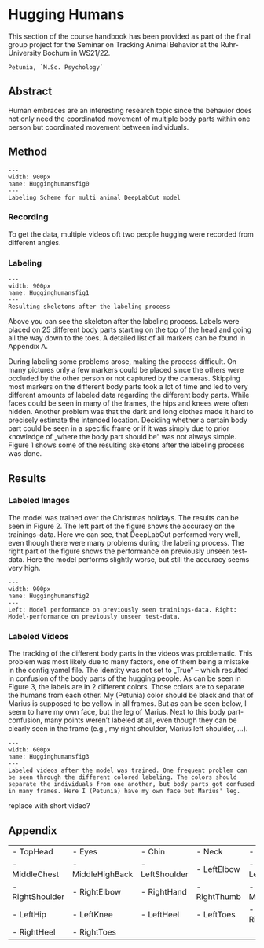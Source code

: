# Hugging Humans

This section of the course handbook has been provided as part of the final group project for the Seminar on Tracking Animal Behavior at the Ruhr-University Bochum in WS21/22.

```{admonition} Project Authors
Petunia, `M.Sc. Psychology`
```

## Abstract

Human embraces are an interesting research topic since the behavior does not only need the coordinated movement of multiple body parts within one person but coordinated movement between individuals.

## Method

```{figure} content/Hugginghumansfig0.svg
---
width: 900px
name: Hugginghumansfig0
---
Labeling Scheme for multi animal DeepLabCut model
```

### Recording

To get the data, multiple videos oft two people hugging were recorded from different angles.

### Labeling

```{figure} content/Hugginghumansfig1.svg
---
width: 900px
name: Hugginghumansfig1
---
Resulting skeletons after the labeling process
```

Above you can see the skeleton after the labeling process. Labels were placed on 25 different body parts starting on the top of the head and going all the way down to the toes. A detailed list of all markers can be found in Appendix A.

During labeling some problems arose, making the process difficult. On many pictures only a few markers could be placed since the others were occluded by the other person or not captured by the cameras. Skipping most markers on the different body parts took a lot of time and led to very different amounts of labeled data regarding the different body parts. While faces could be seen in many of the frames, the hips and knees were often hidden. Another problem was that the dark and long clothes made it hard to precisely estimate the intended location. Deciding whether a certain body part could be seen in a specific frame or if it was simply due to prior knowledge of „where the body part should be“ was not always simple. Figure 1 shows some of the resulting skeletons after the labeling process was done.

## Results

### Labeled Images

The model was trained over the Christmas holidays. The results can be seen in Figure 2. The left part of the figure shows the accuracy on the trainings-data. Here we can see, that DeepLabCut performed very well, even though there were many problems during the labeling process. The right part of the figure shows the performance on previously unseen test-data. Here the model performs slightly worse, but still the accuracy seems very high.

```{figure} content/Hugginghumansfig2.svg
---
width: 900px
name: Hugginghumansfig2
---
Left: Model performance on previously seen trainings-data. Right: Model-performance on previously unseen test-data.
```

### Labeled Videos

The tracking of the different body parts in the videos was problematic. This problem was most likely due to many factors, one of them being a mistake in the config.yamel file. The identity was not set to „True“ – which resulted in confusion of the body parts of the hugging people. As can be seen in Figure 3, the labels are in 2 different colors. Those colors are to separate the humans from each other. My (Petunia) color should be black and that of Marius is supposed to be yellow in all frames. But as can be seen below, I seem to have my own face, but the leg of Marius. Next to this body part-confusion, many points weren’t labeled at all, even though they can be clearly seen in the frame (e.g., my right shoulder, Marius left shoulder, …).

```{figure} content/Hugginghumansfig3.svg
---
width: 600px
name: Hugginghumansfig3
---
Labeled videos after the model was trained. One frequent problem can be seen through the different colored labeling. The colors should separate the individuals from one another, but body parts got confused in many frames. Here I (Petunia) have my own face but Marius' leg. 
```

replace with short video?

## Appendix

|           |           |           |           |           |           |
| --------  | --------- | --------- | --------- | --------- | --------- |
| - TopHead | - Eyes    | - Chin    | - Neck    | - LeftEar | - RightEar|
| - MiddleChest | - MiddleHighBack | - LeftShoulder | - LeftElbow | - LeftHand | - LeftThumb |
| - RightShoulder | - RightElbow | - RightHand | - RightThumb | - MiddleHip | - MiddleLowBack |
| - LeftHip | - LeftKnee | - LeftHeel | - LeftToes | - RightHip | - RightKnee |
| - RightHeel | - RightToes | | | | |
